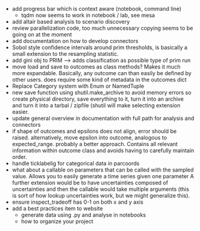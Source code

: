 * add progress bar which is context aware (notebook, command line)
	* tqdm now seems to work in notebook / lab, see mesa
* add altair based analysis to scenario discovery
* review parallelization code, too much unnecessary copying seems
  to be going on at the moment
* add documentation on how to develop connectors
* Sobol style confidence intervals around prim thresholds, is basically a small
  extension to the resampling statistic. 
* add gini obj to PRIM --> adds classification as possible type of prim run
* move load and save to outcomes as class methods? Makes it much more
  expandable. Basically, any outcome can than easily be defined by other users. 
  does require some kind of metadata in the outcomes dict
* Replace Category system with Enum or NamedTuple
* new save function using shutil.make_archive to avoid memory errors
  so create physical directory, save everything to it, turn it into an archive
  and turn it into a tarbal / zipfile (shutil will make selecting extension
  easier.
* update general overview in documentation with full path for analysis and
  connectors
* if shape of outcomes and epsilons does not align, error should be raised.
  alternatively, move epsilon into outcome, analogous to expected_range.
  probably a better approach. Contains all relevant information within 
  outcome class and avoids having to carefully maintain order. 
* handle ticklabelig for categorical data in parcoords
* what about a callable on parameters that can be called with the sampled
  value. Allows you to easily generate a time series given one parameter
  A further extension would be to have uncertainties composed of uncertainties
  and then the callable would take multiple arguments (this is sort of how
  lookup uncertainties work, but we might generalize this).
* ensure inspect_tradeoff has 0-1 on both x and y axis
* add a best practices item to website
	* generate data using .py and analyse in notebooks
	* how to organize your project

